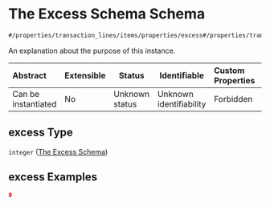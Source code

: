 # The Excess Schema Schema

```txt
#/properties/transaction_lines/items/properties/excess#/properties/transaction_lines/items/properties/excess
```

An explanation about the purpose of this instance.


| Abstract            | Extensible | Status         | Identifiable            | Custom Properties | Additional Properties | Access Restrictions | Defined In                                                                           |
| :------------------ | ---------- | -------------- | ----------------------- | :---------------- | --------------------- | ------------------- | ------------------------------------------------------------------------------------ |
| Can be instantiated | No         | Unknown status | Unknown identifiability | Forbidden         | Allowed               | none                | [quote_schema.schema.json\*](../out/quote_schema.schema.json "open original schema") |

## excess Type

`integer` ([The Excess Schema](quote_schema-properties-the-transaction_lines-schema-the-items-schema-properties-the-excess-schema.md))

## excess Examples

```json
0
```
